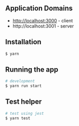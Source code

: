 ## Application Domains

- [http://localhost:3000](http://localhost:3000) - client
- http://localhost:3001 - server



## Installation

```bash
$ yarn
```



## Running the app

```bash
# development
$ yarn run start
```



## Test helper

```bash
# test using jest
$ yarn test
```